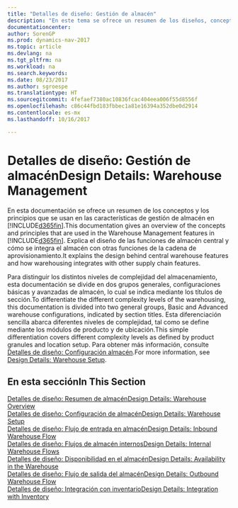 ```yaml
---
title: "Detalles de diseño: Gestión de almacén"
description: "En este tema se ofrece un resumen de los diseños, conceptos y principios que están detrás de las características de gestión de almacén en [!INCLUDE[d365fin](includes/d365fin_md.md)]."
documentationcenter: 
author: SorenGP
ms.prod: dynamics-nav-2017
ms.topic: article
ms.devlang: na
ms.tgt_pltfrm: na
ms.workload: na
ms.search.keywords: 
ms.date: 08/23/2017
ms.author: sgroespe
ms.translationtype: HT
ms.sourcegitcommit: 4fefaef7380ac10836fcac404eea006f55d8556f
ms.openlocfilehash: c86c44fbd183fbbec1a81e16394a352dbe0d2914
ms.contentlocale: es-mx
ms.lasthandoff: 10/16/2017

---
```

# <a name="design-details-warehouse-management"></a><span data-ttu-id="cb468-103">Detalles de diseño: Gestión de almacén</span><span class="sxs-lookup"><span data-stu-id="cb468-103">Design Details: Warehouse Management</span></span>
<span data-ttu-id="cb468-104">En esta documentación se ofrece un resumen de los conceptos y los principios que se usan en las características de gestión de almacén en [!INCLUDE[d365fin](includes/d365fin_md.md)].</span><span class="sxs-lookup"><span data-stu-id="cb468-104">This documentation gives an overview of the concepts and principles that are used in the Warehouse Management features in [!INCLUDE[d365fin](includes/d365fin_md.md)].</span></span> <span data-ttu-id="cb468-105">Explica el diseño de las funciones de almacén central y cómo se integra el almacén con otras funciones de la cadena de aprovisionamiento.</span><span class="sxs-lookup"><span data-stu-id="cb468-105">It explains the design behind central warehouse features and how warehousing integrates with other supply chain features.</span></span>  

<span data-ttu-id="cb468-106">Para distinguir los distintos niveles de complejidad del almacenamiento, esta documentación se divide en dos grupos generales, configuraciones básicas y avanzadas de almacén, lo cual se indica mediante los títulos de sección.</span><span class="sxs-lookup"><span data-stu-id="cb468-106">To differentiate the different complexity levels of the warehousing, this documentation is divided into two general groups, Basic and Advanced warehouse configurations, indicated by section titles.</span></span> <span data-ttu-id="cb468-107">Esta diferenciación sencilla abarca diferentes niveles de complejidad, tal como se define mediante los módulos de producto y de ubicación.</span><span class="sxs-lookup"><span data-stu-id="cb468-107">This simple differentiation covers different complexity levels as defined by product granules and location setup.</span></span> <span data-ttu-id="cb468-108">Para obtener más información, consulte [Detalles de diseño: Configuración almacén](design-details-warehouse-setup.md).</span><span class="sxs-lookup"><span data-stu-id="cb468-108">For more information, see [Design Details: Warehouse Setup](design-details-warehouse-setup.md).</span></span>  

## <a name="in-this-section"></a><span data-ttu-id="cb468-109">En esta sección</span><span class="sxs-lookup"><span data-stu-id="cb468-109">In This Section</span></span>  
[<span data-ttu-id="cb468-110">Detalles de diseño: Resumen de almacén</span><span class="sxs-lookup"><span data-stu-id="cb468-110">Design Details: Warehouse Overview</span></span>](design-details-warehouse-overview.md)  
[<span data-ttu-id="cb468-111">Detalles de diseño: Configuración de almacén</span><span class="sxs-lookup"><span data-stu-id="cb468-111">Design Details: Warehouse Setup</span></span>](design-details-warehouse-setup.md)  
[<span data-ttu-id="cb468-112">Detalles de diseño: Flujo de entrada en almacén</span><span class="sxs-lookup"><span data-stu-id="cb468-112">Design Details: Inbound Warehouse Flow</span></span>](design-details-inbound-warehouse-flow.md)  
[<span data-ttu-id="cb468-113">Detalles de diseño: Flujos de almacén internos</span><span class="sxs-lookup"><span data-stu-id="cb468-113">Design Details: Internal Warehouse Flows</span></span>](design-details-internal-warehouse-flows.md)  
[<span data-ttu-id="cb468-114">Detalles de diseño: Disponibilidad en el almacén</span><span class="sxs-lookup"><span data-stu-id="cb468-114">Design Details: Availability in the Warehouse</span></span>](design-details-availability-in-the-warehouse.md)  
[<span data-ttu-id="cb468-115">Detalles de diseño: Flujo de salida del almacén</span><span class="sxs-lookup"><span data-stu-id="cb468-115">Design Details: Outbound Warehouse Flow</span></span>](design-details-outbound-warehouse-flow.md)  
[<span data-ttu-id="cb468-116">Detalles de diseño: Integración con inventario</span><span class="sxs-lookup"><span data-stu-id="cb468-116">Design Details: Integration with Inventory</span></span>](design-details-integration-with-inventory.md)

